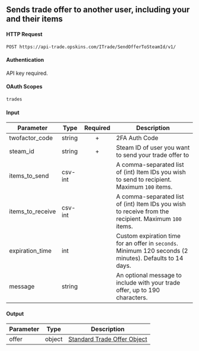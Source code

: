    ## Sends trade offer to another user, including your and their items

#### HTTP Request

`POST https://api-trade.opskins.com/ITrade/SendOfferToSteamId/v1/`

#### Authentication

API key required.

#### OAuth Scopes
`trades`

#### Input

Parameter | Type | Required   | Description
--------- | -----| :--------: | -----------
twofactor_code | string | + | 2FA Auth Code
steam_id | string | + | Steam ID of user you want to send your trade offer to
items_to_send | csv-int | | A comma-separated list of (int) Item IDs you wish to send to recipient. Maximum `100` items.
items_to_receive | csv-int | | A comma-separated list of (int) Item IDs you wish to receive from the recipient. Maximum `100` items.
expiration_time | int | | Custom expiration time for an offer in `seconds`. Minimum 120 seconds (2 minutes). Defaults to 14 days.
message | string | | An optional message to include with your trade offer, up to 190 characters.
    
#### Output

Parameter | Type | Description
--------- | -----| -------- 
offer     | object    | [Standard Trade Offer Object](/ITrade.md#standard-trade-offer-object)
